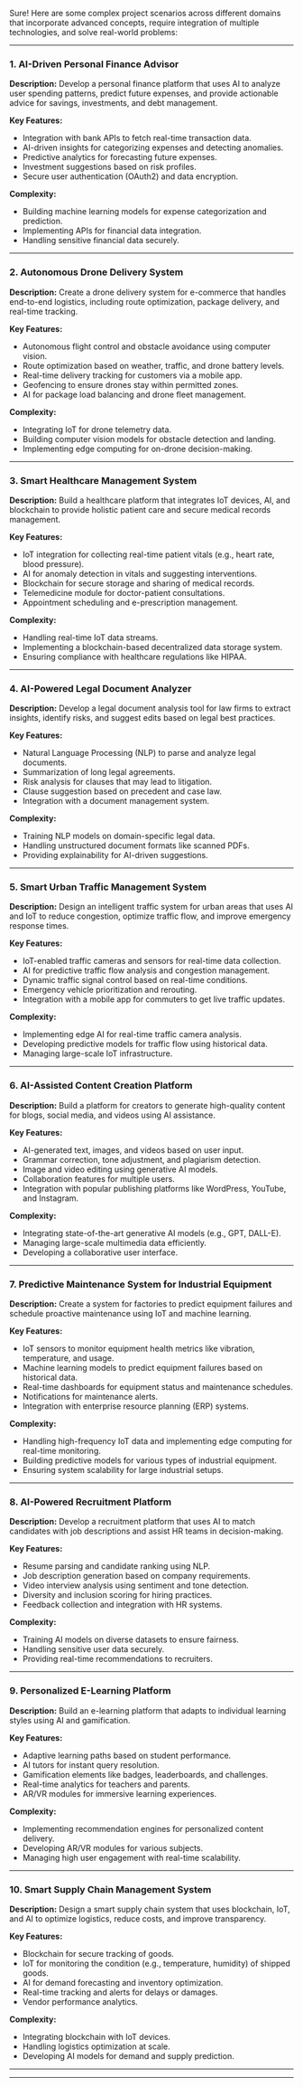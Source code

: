 
Sure! Here are some complex project scenarios across different domains that incorporate advanced concepts, require integration of multiple technologies, and solve real-world problems:

---

### **1. AI-Driven Personal Finance Advisor**
**Description:**
Develop a personal finance platform that uses AI to analyze user spending patterns, predict future expenses, and provide actionable advice for savings, investments, and debt management.

**Key Features:**
- Integration with bank APIs to fetch real-time transaction data.
- AI-driven insights for categorizing expenses and detecting anomalies.
- Predictive analytics for forecasting future expenses.
- Investment suggestions based on risk profiles.
- Secure user authentication (OAuth2) and data encryption.

**Complexity:**
- Building machine learning models for expense categorization and prediction.
- Implementing APIs for financial data integration.
- Handling sensitive financial data securely.

---

### **2. Autonomous Drone Delivery System**
**Description:**
Create a drone delivery system for e-commerce that handles end-to-end logistics, including route optimization, package delivery, and real-time tracking.

**Key Features:**
- Autonomous flight control and obstacle avoidance using computer vision.
- Route optimization based on weather, traffic, and drone battery levels.
- Real-time delivery tracking for customers via a mobile app.
- Geofencing to ensure drones stay within permitted zones.
- AI for package load balancing and drone fleet management.

**Complexity:**
- Integrating IoT for drone telemetry data.
- Building computer vision models for obstacle detection and landing.
- Implementing edge computing for on-drone decision-making.

---

### **3. Smart Healthcare Management System**
**Description:**
Build a healthcare platform that integrates IoT devices, AI, and blockchain to provide holistic patient care and secure medical records management.

**Key Features:**
- IoT integration for collecting real-time patient vitals (e.g., heart rate, blood pressure).
- AI for anomaly detection in vitals and suggesting interventions.
- Blockchain for secure storage and sharing of medical records.
- Telemedicine module for doctor-patient consultations.
- Appointment scheduling and e-prescription management.

**Complexity:**
- Handling real-time IoT data streams.
- Implementing a blockchain-based decentralized data storage system.
- Ensuring compliance with healthcare regulations like HIPAA.

---

### **4. AI-Powered Legal Document Analyzer**
**Description:**
Develop a legal document analysis tool for law firms to extract insights, identify risks, and suggest edits based on legal best practices.

**Key Features:**
- Natural Language Processing (NLP) to parse and analyze legal documents.
- Summarization of long legal agreements.
- Risk analysis for clauses that may lead to litigation.
- Clause suggestion based on precedent and case law.
- Integration with a document management system.

**Complexity:**
- Training NLP models on domain-specific legal data.
- Handling unstructured document formats like scanned PDFs.
- Providing explainability for AI-driven suggestions.

---

### **5. Smart Urban Traffic Management System**
**Description:**
Design an intelligent traffic system for urban areas that uses AI and IoT to reduce congestion, optimize traffic flow, and improve emergency response times.

**Key Features:**
- IoT-enabled traffic cameras and sensors for real-time data collection.
- AI for predictive traffic flow analysis and congestion management.
- Dynamic traffic signal control based on real-time conditions.
- Emergency vehicle prioritization and rerouting.
- Integration with a mobile app for commuters to get live traffic updates.

**Complexity:**
- Implementing edge AI for real-time traffic camera analysis.
- Developing predictive models for traffic flow using historical data.
- Managing large-scale IoT infrastructure.

---

### **6. AI-Assisted Content Creation Platform**
**Description:**
Build a platform for creators to generate high-quality content for blogs, social media, and videos using AI assistance.

**Key Features:**
- AI-generated text, images, and videos based on user input.
- Grammar correction, tone adjustment, and plagiarism detection.
- Image and video editing using generative AI models.
- Collaboration features for multiple users.
- Integration with popular publishing platforms like WordPress, YouTube, and Instagram.

**Complexity:**
- Integrating state-of-the-art generative AI models (e.g., GPT, DALL-E).
- Managing large-scale multimedia data efficiently.
- Developing a collaborative user interface.

---

### **7. Predictive Maintenance System for Industrial Equipment**
**Description:**
Create a system for factories to predict equipment failures and schedule proactive maintenance using IoT and machine learning.

**Key Features:**
- IoT sensors to monitor equipment health metrics like vibration, temperature, and usage.
- Machine learning models to predict equipment failures based on historical data.
- Real-time dashboards for equipment status and maintenance schedules.
- Notifications for maintenance alerts.
- Integration with enterprise resource planning (ERP) systems.

**Complexity:**
- Handling high-frequency IoT data and implementing edge computing for real-time monitoring.
- Building predictive models for various types of industrial equipment.
- Ensuring system scalability for large industrial setups.

---

### **8. AI-Powered Recruitment Platform**
**Description:**
Develop a recruitment platform that uses AI to match candidates with job descriptions and assist HR teams in decision-making.

**Key Features:**
- Resume parsing and candidate ranking using NLP.
- Job description generation based on company requirements.
- Video interview analysis using sentiment and tone detection.
- Diversity and inclusion scoring for hiring practices.
- Feedback collection and integration with HR systems.

**Complexity:**
- Training AI models on diverse datasets to ensure fairness.
- Handling sensitive user data securely.
- Providing real-time recommendations to recruiters.

---

### **9. Personalized E-Learning Platform**
**Description:**
Build an e-learning platform that adapts to individual learning styles using AI and gamification.

**Key Features:**
- Adaptive learning paths based on student performance.
- AI tutors for instant query resolution.
- Gamification elements like badges, leaderboards, and challenges.
- Real-time analytics for teachers and parents.
- AR/VR modules for immersive learning experiences.

**Complexity:**
- Implementing recommendation engines for personalized content delivery.
- Developing AR/VR modules for various subjects.
- Managing high user engagement with real-time scalability.

---

### **10. Smart Supply Chain Management System**
**Description:**
Design a smart supply chain system that uses blockchain, IoT, and AI to optimize logistics, reduce costs, and improve transparency.

**Key Features:**
- Blockchain for secure tracking of goods.
- IoT for monitoring the condition (e.g., temperature, humidity) of shipped goods.
- AI for demand forecasting and inventory optimization.
- Real-time tracking and alerts for delays or damages.
- Vendor performance analytics.

**Complexity:**
- Integrating blockchain with IoT devices.
- Handling logistics optimization at scale.
- Developing AI models for demand and supply prediction.

---
****
